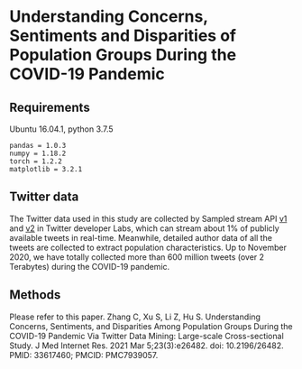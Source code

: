 # Understanding Concerns, Sentiments and Disparities of Population Groups During the COVID-19 Pandemic

## Requirements
Ubuntu 16.04.1, python 3.7.5
```
pandas = 1.0.3
numpy = 1.18.2
torch = 1.2.2
matplotlib = 3.2.1
```
## Twitter data
The Twitter data used in this study are collected by Sampled stream API [v1](https://developer.twitter.com/en/docs/labs/sampled-stream/overview) and [v2](https://developer.twitter.com/en/docs/twitter-api/tweets/sampled-stream/introduction) in Twitter developer Labs, which can stream about 1% of publicly available tweets in real-time. Meanwhile, detailed author data of all the tweets are collected to extract population characteristics. Up to November 2020, we have totally collected more than 600 million tweets (over 2 Terabytes) during the COVID-19 pandemic.

## Methods
Please refer to this paper.
Zhang C, Xu S, Li Z, Hu S. Understanding Concerns, Sentiments, and Disparities Among Population Groups During the COVID-19 Pandemic Via Twitter Data Mining: Large-scale Cross-sectional Study. J Med Internet Res. 2021 Mar 5;23(3):e26482. doi: 10.2196/26482. PMID: 33617460; PMCID: PMC7939057.
